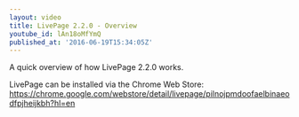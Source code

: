 ```yaml
---
layout: video
title: LivePage 2.2.0 - Overview
youtube_id: lAn18oMfYmQ
published_at: '2016-06-19T15:34:05Z'
---
```

A quick overview of how LivePage 2.2.0 works.

LivePage can be installed via the Chrome Web Store: https://chrome.google.com/webstore/detail/livepage/pilnojpmdoofaelbinaeodfpjheijkbh?hl=en